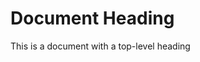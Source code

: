 # Document Heading

This is a document with a top-level heading
<!-- here we are going to start a new chapter with cPP -->